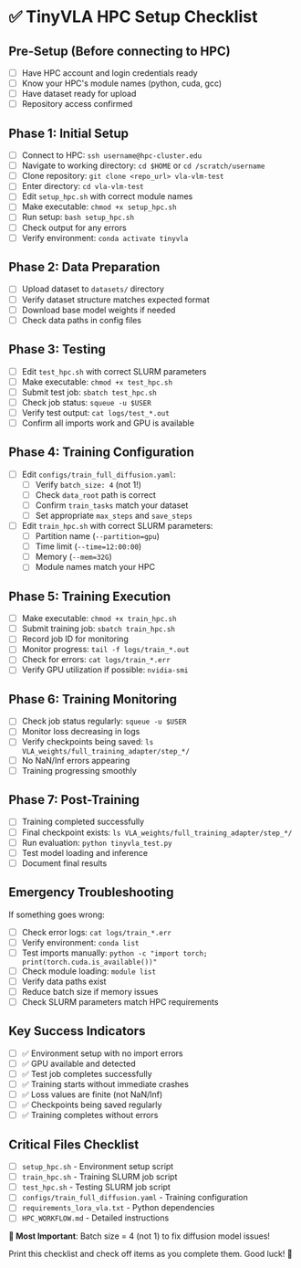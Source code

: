 # ✅ TinyVLA HPC Setup Checklist

## Pre-Setup (Before connecting to HPC)
- [ ] Have HPC account and login credentials ready
- [ ] Know your HPC's module names (python, cuda, gcc)
- [ ] Have dataset ready for upload
- [ ] Repository access confirmed

## Phase 1: Initial Setup
- [ ] Connect to HPC: `ssh username@hpc-cluster.edu`
- [ ] Navigate to working directory: `cd $HOME` or `cd /scratch/username`
- [ ] Clone repository: `git clone <repo_url> vla-vlm-test`
- [ ] Enter directory: `cd vla-vlm-test`
- [ ] Edit `setup_hpc.sh` with correct module names
- [ ] Make executable: `chmod +x setup_hpc.sh`
- [ ] Run setup: `bash setup_hpc.sh`
- [ ] Check output for any errors
- [ ] Verify environment: `conda activate tinyvla`

## Phase 2: Data Preparation  
- [ ] Upload dataset to `datasets/` directory
- [ ] Verify dataset structure matches expected format
- [ ] Download base model weights if needed
- [ ] Check data paths in config files

## Phase 3: Testing
- [ ] Edit `test_hpc.sh` with correct SLURM parameters
- [ ] Make executable: `chmod +x test_hpc.sh`
- [ ] Submit test job: `sbatch test_hpc.sh`
- [ ] Check job status: `squeue -u $USER`
- [ ] Verify test output: `cat logs/test_*.out`
- [ ] Confirm all imports work and GPU is available

## Phase 4: Training Configuration
- [ ] Edit `configs/train_full_diffusion.yaml`:
  - [ ] Verify `batch_size: 4` (not 1!)
  - [ ] Check `data_root` path is correct
  - [ ] Confirm `train_tasks` match your dataset
  - [ ] Set appropriate `max_steps` and `save_steps`
- [ ] Edit `train_hpc.sh` with correct SLURM parameters:
  - [ ] Partition name (`--partition=gpu`)
  - [ ] Time limit (`--time=12:00:00`) 
  - [ ] Memory (`--mem=32G`)
  - [ ] Module names match your HPC

## Phase 5: Training Execution
- [ ] Make executable: `chmod +x train_hpc.sh`
- [ ] Submit training job: `sbatch train_hpc.sh`
- [ ] Record job ID for monitoring
- [ ] Monitor progress: `tail -f logs/train_*.out`
- [ ] Check for errors: `cat logs/train_*.err`
- [ ] Verify GPU utilization if possible: `nvidia-smi`

## Phase 6: Training Monitoring
- [ ] Check job status regularly: `squeue -u $USER`
- [ ] Monitor loss decreasing in logs
- [ ] Verify checkpoints being saved: `ls VLA_weights/full_training_adapter/step_*/`
- [ ] No NaN/Inf errors appearing
- [ ] Training progressing smoothly

## Phase 7: Post-Training
- [ ] Training completed successfully
- [ ] Final checkpoint exists: `ls VLA_weights/full_training_adapter/step_*/`
- [ ] Run evaluation: `python tinyvla_test.py`
- [ ] Test model loading and inference
- [ ] Document final results

## Emergency Troubleshooting
If something goes wrong:
- [ ] Check error logs: `cat logs/train_*.err`
- [ ] Verify environment: `conda list`
- [ ] Test imports manually: `python -c "import torch; print(torch.cuda.is_available())"`
- [ ] Check module loading: `module list`
- [ ] Verify data paths exist
- [ ] Reduce batch size if memory issues
- [ ] Check SLURM parameters match HPC requirements

## Key Success Indicators
- [ ] ✅ Environment setup with no import errors
- [ ] ✅ GPU available and detected
- [ ] ✅ Test job completes successfully
- [ ] ✅ Training starts without immediate crashes
- [ ] ✅ Loss values are finite (not NaN/Inf)
- [ ] ✅ Checkpoints being saved regularly
- [ ] ✅ Training completes without errors

## Critical Files Checklist
- [ ] `setup_hpc.sh` - Environment setup script
- [ ] `train_hpc.sh` - Training SLURM job script  
- [ ] `test_hpc.sh` - Testing SLURM job script
- [ ] `configs/train_full_diffusion.yaml` - Training configuration
- [ ] `requirements_lora_vla.txt` - Python dependencies
- [ ] `HPC_WORKFLOW.md` - Detailed instructions

**🚨 Most Important**: Batch size = 4 (not 1) to fix diffusion model issues!

Print this checklist and check off items as you complete them. Good luck! 🚀 